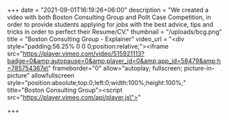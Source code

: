 +++
date = "2021-09-01T16:19:26+06:00"
description = "We created a video with both Boston Consulting Group and Polit Case Competition, in order to provide students applying for jobs with the best advice, tips and tricks in order to perfect their Resume/CV."
thumbnail = "/uploads/bcg.png"
title = "Boston Consulting Group - Explainer"
video_url = "<div style=\"padding:56.25% 0 0 0;position:relative;\"><iframe src=\"https://player.vimeo.com/video/515921113?badge=0&amp;autopause=0&amp;player_id=0&amp;app_id=58479&amp;h=785754367e\" frameborder=\"0\" allow=\"autoplay; fullscreen; picture-in-picture\" allowfullscreen style=\"position:absolute;top:0;left:0;width:100%;height:100%;\" title=\"Boston Consulting Group\"></iframe></div><script src=\"https://player.vimeo.com/api/player.js\"></script>"

+++
